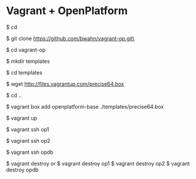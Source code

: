 # Vagrant + OpenPlatform 

$ cd 

$ git clone https://github.com/bwahn/vagrant-op.git\

$ cd vagrant-op

$ mkdir templates

$ cd templates

$ wget http://files.vagrantup.com/precise64.box


$ cd ..

$ vagrant box add openplatform-base ./templates/precise64.box

$ vagrant up

$ vagrant ssh op1

$ vagrant ssh op2

$ vagrant ssh opdb

$ vagrant destroy
or
$ vagrant destroy op1
$ vagrant destroy op2
$ vagrant destroy opdb


